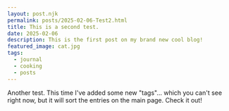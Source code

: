 ```yaml
---
layout: post.njk
permalink: posts/2025-02-06-Test2.html
title: This is a second test.
date: 2025-02-06
description: This is the first post on my brand new cool blog!
featured_image: cat.jpg
tags:
  - journal
  - cooking
  - posts
---
```

Another test. This time I've added some new "tags"... which you can't see right now, but it will sort the entries on the main page. Check it out!
